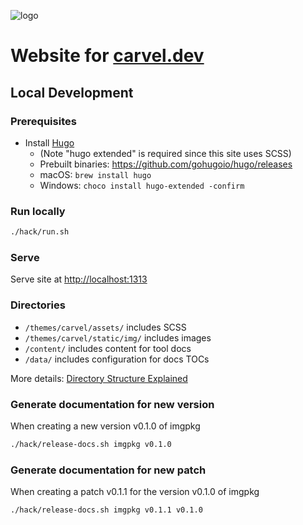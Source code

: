 ![logo](https://raw.githubusercontent.com/carvel-dev/carvel/master/logos/CarvelLogo.png)
# Website for [carvel.dev](https://carvel.dev)

## Local Development

### Prerequisites

* Install [Hugo](https://github.com/gohugoio/hugo)
    - (Note "hugo extended" is required since this site uses SCSS)
    - Prebuilt binaries: https://github.com/gohugoio/hugo/releases
    - macOS: `brew install hugo`
    - Windows: `choco install hugo-extended -confirm`

### Run locally

```bash
./hack/run.sh
```

### Serve

Serve site at [http://localhost:1313]()

### Directories

- `/themes/carvel/assets/` includes SCSS
- `/themes/carvel/static/img/` includes images
- `/content/` includes content for tool docs
- `/data/` includes configuration for docs TOCs

More details: [Directory Structure Explained](https://gohugo.io/getting-started/directory-structure/)

### Generate documentation for new version
When creating a new version v0.1.0 of imgpkg
```bash
./hack/release-docs.sh imgpkg v0.1.0
```

### Generate documentation for new patch
When creating a patch v0.1.1 for the version v0.1.0 of imgpkg
```bash
./hack/release-docs.sh imgpkg v0.1.1 v0.1.0
```
